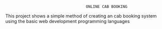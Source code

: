                                        ONLINE CAB BOOKING

This project shows a simple method of creating an cab booking system using the basic web development programming languages
